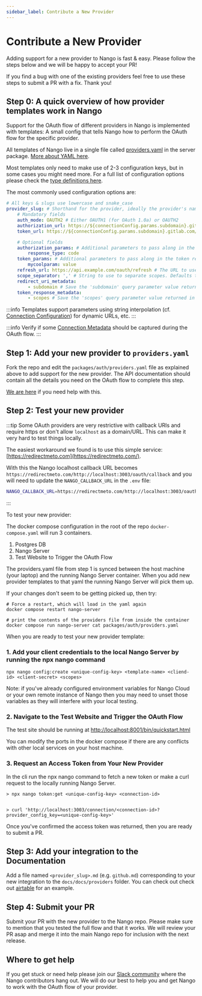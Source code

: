```yaml
---
sidebar_label: Contribute a New Provider
---
```


# Contribute a New Provider

Adding support for a new provider to Nango is fast & easy. Please follow the steps below and we will be happy to accept your PR!

If you find a bug with one of the existing providers feel free to use these steps to submit a PR with a fix. Thank you!

## Step 0: A quick overview of how provider templates work in Nango

Support for the OAuth flow of different providers in Nango is implemented with templates: A small config that tells Nango how to perform the OAuth flow for the specific provider.

All templates of Nango live in a single file called [providers.yaml](https://nango.dev/oauth-providers) in the server package. [More about YAML here](https://yaml.org/).

Most templates only need to make use of 2-3 configuration keys, but in some cases you might need more.
For a full list of configuration options please check the [type definitions here](https://github.com/NangoHQ/Nango/blob/master/packages/auth/lib/models.ts).

The most commonly used configuration options are:

```yaml
# All keys & slugs use lowercase and snake_case
provider_slug: # Shorthand for the provider, ideally the provider's name. Must be unique.
    # Mandatory fields
    auth_mode: OAUTH2 # Either OAUTH1 (for OAuth 1.0a) or OAUTH2
    authorization_url: https://${connectionConfig.params.subdomain}.gitlab.com/oauth/authorize # The URL of the authorization page for the OAuth service (supports string interpolation)
    token_url: https://${connectionConfig.params.subdomain}.gitlab.com/oauth/token # The URL for the token request (supports string interpolation)

    # Optional fields
    authorization_params: # Additional parameters to pass along in the authorization step
        response_type: code
    token_params: # Additional parameters to pass along in the token request
        mycoolparam: value
    refresh_url: https://api.example.com/oauth/refresh # The URL to use for refreshing the access token, if different from token_url
    scope_separator: ',' # String to use to separate scopes. Defaults to ' ' (1 space) if not provided
    redirect_uri_metadata:
        - subdomain # Save the 'subdomain' query parameter value returned in the Redirect URI (Connection Metadata)
    token_response_metadata:
        - scopes # Save the 'scopes' query parameter value returned in the token response (Connection Metadata)
```

:::info
Templates support parameters using string interpolation (cf. [Connection Configuration](./reference/configuration.md#connection-config)) for dynamic URLs, etc.
:::

:::info
Verify if some [Connection Metadata](./reference/configuration.md#connection-metadata) should be captured during the OAuth flow.
:::

## Step 1: Add your new provider to `providers.yaml`

Fork the repo and edit the `packages/auth/providers.yaml` file as explained above to add support for the new provider. The API documentation should contain all the details you need on the OAuth flow to complete this step.

[We are here](https://nango.dev/slack) if you need help with this.

## Step 2: Test your new provider

:::tip
Some OAuth providers are very restrictive with callback URIs and require https or don't allow `localhost` as a domain/URL. This can make it very hard to test things locally.

The easiest workaround we found is to use this simple service: [https://redirectmeto.com](https://redirectmeto.com/).

With this the Nango localhost callback URL becomes `https://redirectmeto.com/http://localhost:3003/oauth/callback` and you will need to update the `NANGO_CALLBACK_URL` in the `.env` file:

```bash
NANGO_CALLBACK_URL=https://redirectmeto.com/http://localhost:3003/oauth/callback
```

:::

To test your new provider:

The docker compose configuration in the root of the repo `docker-compose.yaml` will run 3 containers.

1. Postgres DB
2. Nango Server
3. Test Website to Trigger the OAuth Flow

The providers.yaml file from step 1 is synced between the host machine (your laptop) and the running Nango Server container. When you add new provider templates to that yaml the running Nango Server will pick them up.

If your changes don't seem to be getting picked up, then try:

```
# Force a restart, which will load in the yaml again
docker compose restart nango-server

# print the contents of the providers file from inside the container
docker compose run nango-server cat packages/auth/providers.yaml
```

When you are ready to test your new provider template:

### 1. Add your client credentials to the local Nango Server by running the npx nango command

```
npx nango config:create <unique-config-key> <template-name> <cliend-id> <client-secret> <scopes>

```

Note: if you've already configured environment variables for Nango Cloud or your own remote instance of Nango then you may need to unset those variables as they will interfere with your local testing.

### 2. Navigate to the Test Website and Trigger the OAuth Flow

The test site should be running at [http://localhost:8001/bin/quickstart.html](http://localhost:8001/bin/quickstart.html)

You can modify the ports in the docker compose if there are any conflicts with other local services on your host machine.

### 3. Request an Access Token from Your New Provider

In the cli run the npx nango command to fetch a new token or make a curl request to the locally running Nango Server.

```
> npx nango token:get <unique-config-key> <connection-id>


> curl 'http://localhost:3003/connection/<connection-id>?provider_config_key=<unique-config-key>'
```

Once you've confirmed the access token was returned, then you are ready to submit a PR.

## Step 3: Add your integration to the Documentation

Add a file named `<provider_slug>.md` (e.g. `github.md`) corresponding to your new integration to the `docs/docs/providers` folder. You can check out check out [airtable](./providers/airtable.md) for an example.

## Step 4: Submit your PR

Submit your PR with the new provider to the Nango repo. Please make sure to mention that you tested the full flow and that it works. We will review your PR asap and merge it into the main Nango repo for inclusion with the next release.

## Where to get help

If you get stuck or need help please join our [Slack community](https://nango.dev/slack) where the Nango contributors hang out. We will do our best to help you and get Nango to work with the OAuth flow of your provider.

